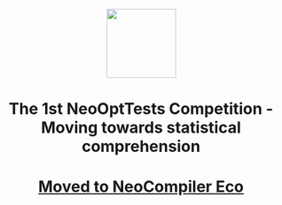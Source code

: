 <p align="center">
  <img
    <img
      src="http://res.cloudinary.com/dnh3we6el/image/upload/v1519941321/NeoResearch-Logo.png"
      width="125px;">
</p>

<h1 align="center">The 1st NeoOptTests Competition - Moving towards statistical comprehension</h1>


## <h1 align="center"> [Moved to NeoCompiler Eco](https://github.com/NeoResearch/neocompiler-eco/blob/master/eco-lab-opt-tests/competition/1st_NeoOptTests_Competition.md) </h1>
